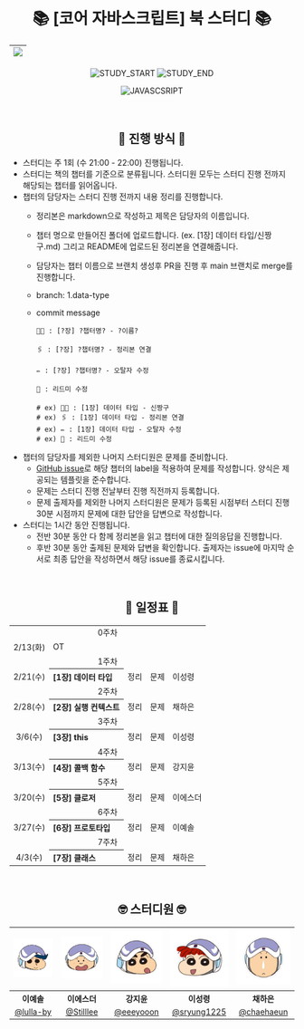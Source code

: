 <div align="center">

# 📚 [코어 자바스크립트] 북 스터디 📚

| <img src="./assets/woowa-ts-book.jpg" width="200px" /> |
| ------------------------------------------------------ |

![STUDY_START](https://img.shields.io/badge/START-2024--02--13-blue)
![STUDY_END](https://img.shields.io/badge/END-2024--04--03-yellow)

![JAVASCSRIPT](https://img.shields.io/badge/Javascript-F7DF1E?style=for-the-badge&logo=Javascript&logoColor=black)

<br />

## 📣 진행 방식 📣

<div align="left">

- 스터디는 주 1회 (수 21:00 - 22:00) 진행됩니다.
- 스터디는 책의 챕터를 기준으로 분류됩니다. 스터디원 모두는 스터디 진행 전까지 해당되는 챕터를 읽어옵니다.
- 챕터의 담당자는 스터디 진행 전까지 내용 정리를 진행합니다.
  - 정리본은 markdown으로 작성하고 제목은 담당자의 이름입니다.
  - 챕터 명으로 만들어진 폴더에 업로드합니다. (ex. [1장] 데이터 타입/신짱구.md) 그리고 README에 업로드된 정리본을 연결해줍니다.
  - 담당자는 챕터 이름으로 브랜치 생성후 PR을 진행 후 main 브랜치로 merge를 진행합니다.
  - branch:  1.data-type 
  - commit message
        
        🧑‍💻 : [?장] ?챕터명? - ?이름?

        🖇️ : [?장] ?챕터명? - 정리본 연결

        ✏️ : [?장] ?챕터명? - 오탈자 수정

        📝 : 리드미 수정

        # ex) 🧑‍💻 : [1장] 데이터 타입 - 신짱구
        # ex) 🖇️ : [1장] 데이터 타입 - 정리본 연결
        # ex) ✏️ : [1장] 데이터 타입 - 오탈자 수정
        # ex) 📝 : 리드미 수정

- 챕터의 담당자를 제외한 나머지 스터디원은 문제를 준비합니다.
  - [GitHub issue](https://github.com/Coding-Village-Protector/core-js/issues)로 해당 챕터의 label을 적용하여 문제를 작성합니다. 양식은 제공되는 템플릿을 준수합니다.
  - 문제는 스터디 진행 전날부터 진행 직전까지 등록합니다.
  - 문제 출제자를 제외한 나머지 스터디원은 문제가 등록된 시점부터 스터디 진행 30분 시점까지 문제에 대한 답안을 답변으로 작성합니다.
- 스터디는 1시간 동안 진행됩니다.
  - 전반 30분 동안 다 함께 정리본을 읽고 챕터에 대한 질의응답을 진행합니다.
  - 후반 30분 동안 출제된 문제와 답변을 확인합니다. 출제자는 issue에 마지막 순서로 최종 답안을 작성하면서 해당 issue를 종료시킵니다.

</div>
<br />

## 📅 일정표 📅

<table>
<tbody>
<tr>
<td align="center" colspan="5">0주차</td>
</tr>
<tr>
<td align="center">2/13(화)</td>
<td colspan="4">OT</td>
</tr>
<tr>
<td align="center" colspan="5">1주차</td>
</tr>
<tr>
<td align="center">2/21(수)</td>
<th align="left">[1장] 데이터 타입</th>
<td>정리</td><!-- 정리본.md <a>로 연결 -->
<td>문제</td><!-- 정리본.md <a>로 연결 -->
<td>이성령</td>
</tr>
<tr>
<td align="center" colspan="5">2주차</td>
</tr>
<tr>
<td align="center">2/28(수)</td>
<th align="left">[2장] 실행 컨텍스트</th>
<td>정리</td><!-- 정리본.md <a>로 연결 -->
<td>문제</td><!-- 정리본.md <a>로 연결 -->
<td>채하은</td>
</tr>
<tr>
<td align="center" colspan="5">3주차</td>
</tr>
<tr>
<td align="center">3/6(수)</td>
<th align="left">[3장] this</th>
<td>정리</td><!-- 정리본.md <a>로 연결 -->
<td>문제</td><!-- 정리본.md <a>로 연결 -->
<td>이성령</td>
</tr>
<tr>
<td align="center" colspan="5">4주차</td>
</tr>
<tr>
<td align="center">3/13(수)</td>
<th align="left">[4장] 콜백 함수</th>
<td>정리</td><!-- 정리본.md <a>로 연결 -->
<td>문제</td><!-- 정리본.md <a>로 연결 -->
<td>강지윤</td>
</tr>
<tr>
<td align="center" colspan="5">5주차</td>
</tr>
<tr>
<td align="center">3/20(수)</td>
<th align="left">[5장] 클로저</th>
<td>정리</td><!-- 정리본.md <a>로 연결 -->
<td>문제</td><!-- 정리본.md <a>로 연결 -->
<td>이에스더</td>
</tr>
<tr>
<td align="center" colspan="5">6주차</td>
</tr>
<tr>
<td align="center">3/27(수)</td>
<th align="left">[6장] 프로토타입</th>
<td>정리</td><!-- 정리본.md <a>로 연결 -->
<td>문제</td><!-- 정리본.md <a>로 연결 -->
<td>이예솔</td>
</tr>
<tr>
<td align="center" colspan="5">7주차</td>
</tr>
<tr>
<td align="center">4/3(수)</td>
<th align="left">[7장] 클래스</th>
<td>정리</td><!-- 정리본.md <a>로 연결 -->
<td>문제</td><!-- 정리본.md <a>로 연결 -->
<td>채하은</td>
</tr>
</tbody>
</table>

<br />

## 🤓 스터디원 🤓

<table>
<tbody>
<tr>
<td align="center"><img src="./assets/철수.jpg" width="120" /></td>
<td align="center"><img src="./assets/훈이.jpg" width="120" /></td>
<td align="center"><img src="./assets/짱구.jpg" width="120" /></td>
<td align="center"><img src="./assets/유리.jpg" width="120" /></td>
<td align="center"><img src="./assets/맹구.jpg" width="120" /></td>
</tr>
<tr>
<th align="center">이예솔</th>
<th align="center">이에스더</th>
<th align="center">강지윤</th>
<th align="center">이성령</th>
<th align="center">채하은</th>
</tr>
<tr>
<td align="center" width="120"><a href="https://github.com/lulla-by">@lulla-by</a></td>
<td align="center" width="120"><a href="https://github.com/Stilllee">@Stilllee</a></td>
<td align="center" width="120"><a href="https://github.com/eeeyooon">@eeeyooon</a></td>
<td align="center" width="120"><a href="https://github.com/sryung1225">@sryung1225</a></td>
<td align="center" width="120"><a href="https://github.com/chaehaeun">@chaehaeun</a></td>
</tr>
</tbody>
</table>

</div>
